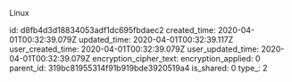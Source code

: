 Linux

id: d8fb4d3d18834053adf1dc695fbdaec2
created_time: 2020-04-01T00:32:39.079Z
updated_time: 2020-04-01T00:32:39.117Z
user_created_time: 2020-04-01T00:32:39.079Z
user_updated_time: 2020-04-01T00:32:39.079Z
encryption_cipher_text: 
encryption_applied: 0
parent_id: 319bc81955314f91b919bde3920519a4
is_shared: 0
type_: 2